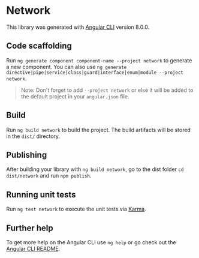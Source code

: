 # Network

This library was generated with [Angular CLI](https://github.com/angular/angular-cli) version 8.0.0.

## Code scaffolding

Run `ng generate component component-name --project network` to generate a new component. You can also use `ng generate directive|pipe|service|class|guard|interface|enum|module --project network`.
> Note: Don't forget to add `--project network` or else it will be added to the default project in your `angular.json` file. 

## Build

Run `ng build network` to build the project. The build artifacts will be stored in the `dist/` directory.

## Publishing

After building your library with `ng build network`, go to the dist folder `cd dist/network` and run `npm publish`.

## Running unit tests

Run `ng test network` to execute the unit tests via [Karma](https://karma-runner.github.io).

## Further help

To get more help on the Angular CLI use `ng help` or go check out the [Angular CLI README](https://github.com/angular/angular-cli/blob/master/README.md).
